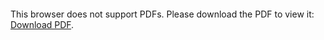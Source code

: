 <object data="christ-in-song/CIS1908pdfs/016.pdf" type="application/pdf" width="100%" height="1024px">
    <embed src="christ-in-song/CIS1908pdfs/016.pdf">
        <p>This browser does not support PDFs. Please download the PDF to view it: <a href="christ-in-song/CIS1908pdfs/016.pdf">Download PDF</a>.</p>
    </embed>
</object>
